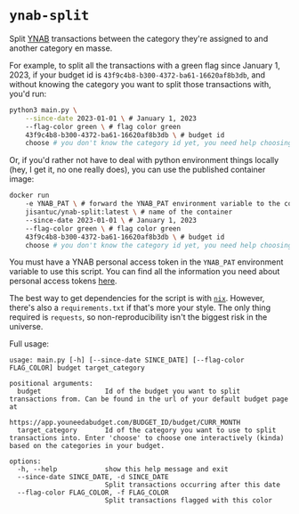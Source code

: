 `ynab-split`
===

Split [YNAB](https://www.ynab.com/) transactions between the category they're assigned to and another category en masse.

For example, to split all the transactions with a green flag since January 1, 2023, if your
budget id is `43f9c4b8-b300-4372-ba61-16620af8b3db`, and without knowing the category you want
to split those transactions with, you'd run:

```bash
python3 main.py \
    --since-date 2023-01-01 \ # January 1, 2023
    --flag-color green \ # flag color green
    43f9c4b8-b300-4372-ba61-16620af8b3db \ # budget id
    choose # you don't know the category id yet, you need help choosing it
```

Or, if you'd rather not have to deal with python environment things locally (hey, I get it,
no one really does), you can use the published container image:

```bash
docker run
    -e YNAB_PAT \ # forward the YNAB_PAT environment variable to the container
    jisantuc/ynab-split:latest \ # name of the container
    --since-date 2023-01-01 \ # January 1, 2023
    --flag-color green \ # flag color green
    43f9c4b8-b300-4372-ba61-16620af8b3db \ # budget id
    choose # you don't know the category id yet, you need help choosing it
```

You must have a YNAB personal access token in the `YNAB_PAT` environment variable to use this script.
You can find all the information you need about personal access tokens [here](https://api.youneedabudget.com/#personal-access-tokens).

The best way to get dependencies for the script is with [`nix`](https://nixos.org/). However,
there's also a `requirements.txt` if that's more your style. The only thing
required is `requests`, so non-reproducibility isn't the biggest risk in the universe.

Full usage:

```
usage: main.py [-h] [--since-date SINCE_DATE] [--flag-color FLAG_COLOR] budget target_category

positional arguments:
  budget                Id of the budget you want to split transactions from. Can be found in the url of your default budget page at
                        https://app.youneedabudget.com/BUDGET_ID/budget/CURR_MONTH
  target_category       Id of the category you want to use to split transactions into. Enter 'choose' to choose one interactively (kinda) based on the categories in your budget.

options:
  -h, --help            show this help message and exit
  --since-date SINCE_DATE, -d SINCE_DATE
                        Split transactions occurring after this date
  --flag-color FLAG_COLOR, -f FLAG_COLOR
                        Split transactions flagged with this color
```
